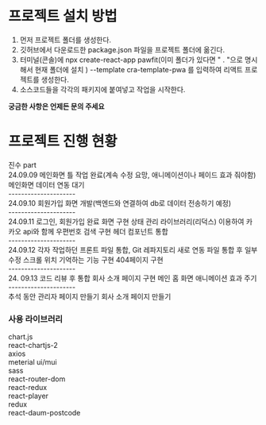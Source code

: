 <h1>프로젝트 설치 방법</h1>

1. 먼저 프로젝트 폴더를 생성한다.
2. 깃허브에서 다운로드한 package.json 파일을 프로젝트 폴더에 옮긴다.
3. 터미널(콘솔)에 npx create-react-app pawfit(이미 폴더가 있다면 " . "으로 명시해서 현재 폴더에 설치 ) --template cra-template-pwa 를 입력하여 리액트 프로젝트를 생성한다.
4. 소스코드들을 각각의 패키지에 붙여넣고 작업을 시작한다.


<b>궁금한 사항은 언제든 문의 주세요</b>


<h1>프로젝트 진행 현황</h1>
진수 part <br />
24.09.09 
메인화면 틀 작업 완료(계속 수정 요망, 애니메이션이나 페이드 효과 줘야함)
메인화면 데이터 연동 대기 <br/>
--------------------- <br/>
24.09.10
회원가입 화면 개발(백엔드와 연결하여 db로 데이터 전송하기 예정) <br />
--------------------- <br/>
24.09.11
로그인, 회원가입 완료 화면 구현
상태 관리 라이브러리(리덕스) 이용하여 카카오 api와 함께 우편번호 검색 구현
헤더 컴포넌트 통합 <br />
--------------------- <br/>
24.09.12
각자 작업하던 프론트 파일 통합,
Git 레파지토리 새로 연동
파일 통합 후 일부 수정
스크롤 위치 기억하는 기능 구현
404페이지 구현 <br />
--------------------- <br/>
24. 09.13
코드 리뷰 후 통합
회사 소개 페이지 구현
메인 홈 화면 애니메이션 효과 주기
--------------------- <br/>
추석 동안 관리자 페이지 만들기
회사 소개 페이지 만들기

<h3>사용 라이브러리</h3>
chart.js <br/>
react-chartjs-2 <br />
axios <br/>
meterial ui/mui <br/>
sass <br/>
react-router-dom <br/>
react-redux <br/>
react-player <br/>
redux <br/>
react-daum-postcode <br/>